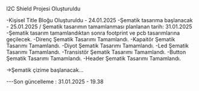 I2C Shield Projesi Oluşturuldu

-Kişisel Title Bloğu Oluşturuldu - 24.01.2025
-Şematik tasarıma başlanacak - 25.01.2025 / Şematik tasarımın tamamlanması planlanan tarih: 31.01.2025
-Şematik tasarım tamamlandıktan sonra footprint ve pcb tasarımlarına geçilecek.
-Direnç Şematik Tasarımı Tamamlandı.
-Kapaitör Şematik Tasarımı Tamamlandı.
-Diyot Şematik Tasarımı Tamamlandı.
-Led Şematik Tasarımı Tamamlandı.
-Transistör Şematik Tasarımı Tamamlandı.
-Button Şematik Tasarımı Tamamlandı.
-Header Şematik Tasarımı Tamamlandı.

->Şematik çizime başlanacak...

---Son güncelleme : 31.01.2025 - 19.38
